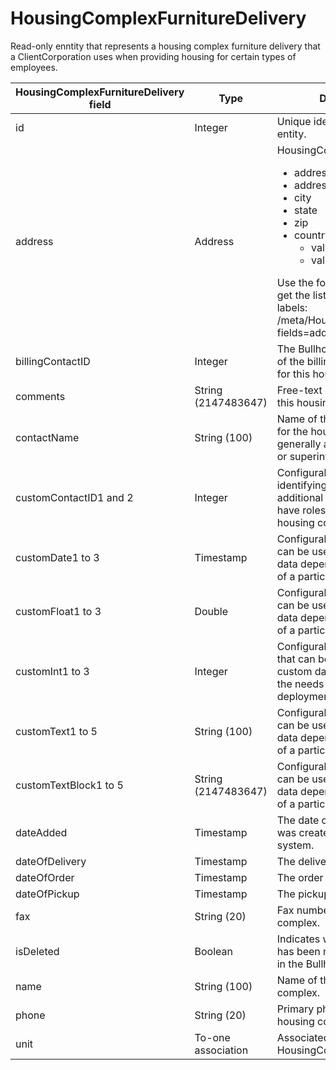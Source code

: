 # HousingComplexFurnitureDelivery

Read-only enntity that represents a housing complex furniture delivery that a ClientCorporation uses when providing housing for certain types of employees. 

| **HousingComplexFurnitureDelivery field** | **Type** | **Description** | **Not null** | **Read-only** |
| --- | --- | --- | --- | --- |
| id | Integer | Unique identifier for this entity. | X | X |
| address | Address | HousingComplex address:<ul><li>address1</li><li>address2</li><li>city</li><li>state</li><li>zip</li><li>countryID: options:<ul><li>value: 1</li><li>value: 2</li></ul></ul>Use the following REST call to get the list of countryIDs and labels:<br>/meta/HousingComplex?fields=address(countryID) | | |
| billingContactID | Integer | The Bullhorn ClientContact id of the billing contact person for this housing complex. | | |
| comments | String (2147483647) | Free-text comments about this housing complex. | | |
| contactName | String (100) | Name of the contact person for the housing complex, generally a facilities manager or superintendent. | | |
| customContactID1 and 2 | Integer | Configurable fields for identifying additional ClientContacts who have roles related to this housing complex. | | |
| customDate1 to 3 | Timestamp | Configurable date fields that can be used to store custom data depending on the needs of a particular deployment. | | |
| customFloat1 to 3 | Double | Configurable text fields that can be used to store custom data depending on the needs of a particular deployment. | | |
| customInt1 to 3 | Integer | Configurable numeric fields that can be used to store custom data depending on the needs of a particular deployment. | | |
| customText1 to 5 | String (100) | Configurable text fields that can be used to store custom data depending on the needs of a particular deployment. | | |
| customTextBlock1 to 5 | String (2147483647) | Configurable text fields that can be used to store custom data depending on the needs of a particular deployment. | | |
| dateAdded | Timestamp | The date on which this record was created in the Bullhorn system. | X | |
| dateOfDelivery | Timestamp | The delivery date of furniture. | | |
| dateOfOrder | Timestamp | The order date of furniture. | | |
| dateOfPickup | Timestamp | The pickup date of furniture. | | |
| fax | String (20) | Fax number for the housing complex. | | |
| isDeleted | Boolean | Indicates whether this record has been marked as deleted in the Bullhorn system. | X | |
| name | String (100) | Name of the housing complex. | | |
| phone | String (20) | Primary phone number of the housing complex. | | |
| unit | To-one association | Associated HousingComplexUnit. | X | |